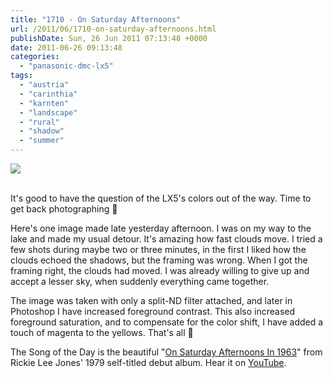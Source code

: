 ```yaml
---
title: "1710 - On Saturday Afternoons"
url: /2011/06/1710-on-saturday-afternoons.html
publishDate: Sun, 26 Jun 2011 07:13:48 +0000
date: 2011-06-26 09:13:48
categories: 
  - "panasonic-dmc-lx5"
tags: 
  - "austria"
  - "carinthia"
  - "karnten"
  - "landscape"
  - "rural"
  - "shadow"
  - "summer"
---
```

<div class="container">
<div class="center"><a target="_blank" href="https://d25zfm9zpd7gm5.cloudfront.net/1200x1200/2011/20110625_180651_ps.jpg"><img src="https://d25zfm9zpd7gm5.cloudfront.net/0600x0600/2011/20110625_180651_ps.jpg" /></a></div>
</div>
<br />

It's good to have the question of the LX5's colors out of the way. Time to get back photographing 🙂

Here's one image made late yesterday afternoon. I was on my way to the lake and made my usual detour. It's amazing how fast clouds move. I tried a few shots during maybe two or three minutes, in the first I liked how the clouds echoed the shadows, but the framing was wrong. When I got the framing right, the clouds had moved. I was already willing to give up and accept a lesser sky, when suddenly everything came together.

  The image was taken with only a split-ND filter attached, and later in Photoshop I have increased foreground contrast. This also increased foreground saturation, and to compensate for the color shift, I have added a touch of magenta to the yellows. That's all 🙂

The Song of the Day is the beautiful "<a target="_blank" href="http://www.lyricsmode.com/lyrics/r/rickie_lee_jones/on_saturday_afternoons_in_1963.html">On Saturday Afternoons In 1963</a>" from Rickie Lee Jones' 1979 self-titled debut album. Hear it on <a target="_blank" href="http://www.youtube.com/watch?v=hAvHwV_pDNo">YouTube</a>.

